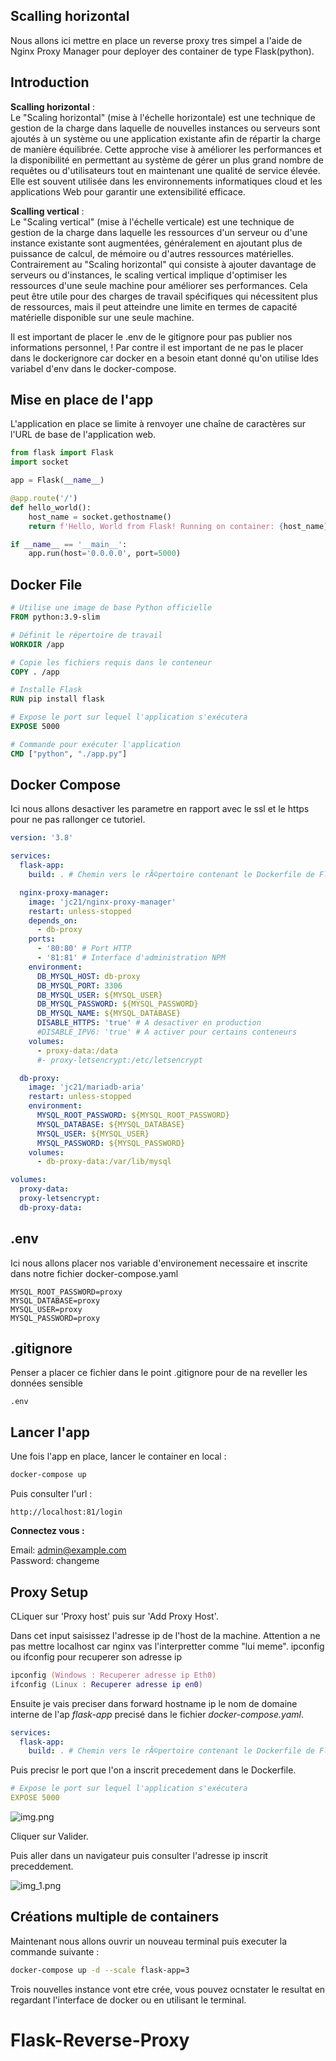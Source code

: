 ## Scalling horizontal

Nous allons ici mettre en place un reverse proxy tres simpel a l'aide de Nginx Proxy Manager pour deployer des container de type Flask(python).

## Introduction

**Scalling horizontal** : \
Le "Scaling horizontal" (mise à l'échelle horizontale) est une technique de gestion de la charge dans laquelle de nouvelles instances ou serveurs sont ajoutés à un système ou une application existante afin de répartir la charge de manière équilibrée. Cette approche vise à améliorer les performances et la disponibilité en permettant au système de gérer un plus grand nombre de requêtes ou d'utilisateurs tout en maintenant une qualité de service élevée. Elle est souvent utilisée dans les environnements informatiques cloud et les applications Web pour garantir une extensibilité efficace.

**Scalling vertical** : \
Le "Scaling vertical" (mise à l'échelle verticale) est une technique de gestion de la charge dans laquelle les ressources d'un serveur ou d'une instance existante sont augmentées, généralement en ajoutant plus de puissance de calcul, de mémoire ou d'autres ressources matérielles. Contrairement au "Scaling horizontal" qui consiste à ajouter davantage de serveurs ou d'instances, le scaling vertical implique d'optimiser les ressources d'une seule machine pour améliorer ses performances. Cela peut être utile pour des charges de travail spécifiques qui nécessitent plus de ressources, mais il peut atteindre une limite en termes de capacité matérielle disponible sur une seule machine.

Il est important de placer le .env de le gitignore pour pas publier nos informations personnel, !
Par contre il est important de ne pas le placer dans le dockerignore car docker en a besoin etant donné qu'on utilise ldes variabel d'env dans le docker-compose.

## Mise en place de l'app

L'application en place se limite à renvoyer une chaîne de caractères sur l'URL de base de l'application web.

```python
from flask import Flask
import socket

app = Flask(__name__)

@app.route('/')
def hello_world():
    host_name = socket.gethostname()
    return f'Hello, World from Flask! Running on container: {host_name}'

if __name__ == '__main__':
    app.run(host='0.0.0.0', port=5000)

```

## Docker File

```Dockerfile
# Utilise une image de base Python officielle
FROM python:3.9-slim

# Définit le répertoire de travail
WORKDIR /app

# Copie les fichiers requis dans le conteneur
COPY . /app

# Installe Flask
RUN pip install flask

# Expose le port sur lequel l'application s'exécutera
EXPOSE 5000

# Commande pour exécuter l'application
CMD ["python", "./app.py"]
```

## Docker Compose

Ici nous allons desactiver les parametre en rapport avec le ssl et le https pour ne pas rallonger ce tutoriel.

```yaml
version: '3.8'

services:
  flask-app:
    build: . # Chemin vers le rÃ©pertoire contenant le Dockerfile de Flask

  nginx-proxy-manager:
    image: 'jc21/nginx-proxy-manager'
    restart: unless-stopped
    depends_on:
      - db-proxy
    ports:
      - '80:80' # Port HTTP
      - '81:81' # Interface d'administration NPM
    environment:
      DB_MYSQL_HOST: db-proxy
      DB_MYSQL_PORT: 3306
      DB_MYSQL_USER: ${MYSQL_USER}
      DB_MYSQL_PASSWORD: ${MYSQL_PASSWORD}
      DB_MYSQL_NAME: ${MYSQL_DATABASE}
      DISABLE_HTTPS: 'true' # A desactiver en production
      #DISABLE_IPV6: 'true' # A activer pour certains conteneurs
    volumes:
      - proxy-data:/data
      #- proxy-letsencrypt:/etc/letsencrypt

  db-proxy:
    image: 'jc21/mariadb-aria'
    restart: unless-stopped
    environment:
      MYSQL_ROOT_PASSWORD: ${MYSQL_ROOT_PASSWORD}
      MYSQL_DATABASE: ${MYSQL_DATABASE}
      MYSQL_USER: ${MYSQL_USER}
      MYSQL_PASSWORD: ${MYSQL_PASSWORD}
    volumes:
      - db-proxy-data:/var/lib/mysql

volumes:
  proxy-data:
  proxy-letsencrypt:
  db-proxy-data:
```

## .env

Ici nous allons placer nos variable d'environement necessaire et inscrite dans notre fichier docker-compose.yaml

```env
MYSQL_ROOT_PASSWORD=proxy
MYSQL_DATABASE=proxy
MYSQL_USER=proxy
MYSQL_PASSWORD=proxy
```

## .gitignore

Penser a placer ce fichier dans le point .gitignore pour de na reveller les données sensible

```gitignore
.env
```


## Lancer l'app

Une fois l'app en place, lancer le container en local :

```zsh
docker-compose up
```
Puis consulter l'url :

```djangourlpath
http://localhost:81/login
```

**Connectez vous :**

Email:    admin@example.com \
Password: changeme

## Proxy Setup

CLiquer sur  'Proxy host' puis sur  'Add Proxy Host'.

Dans cet input saisissez l'adresse ip de l'host de la machine. Attention a ne pas mettre localhost car nginx vas l'interpretter comme "lui meme".
ipconfig ou ifconfig pour recuperer son adresse ip 

```zsh
ipconfig (Windows : Recuperer adresse ip Eth0)
ifconfig (Linux : Recuperer adresse ip en0)
```

Ensuite je vais preciser dans forward hostname ip le nom de domaine interne de l'ap *flask-app* precisé dans le fichier *docker-compose.yaml*.

```yaml
services:
  flask-app:
    build: . # Chemin vers le rÃ©pertoire contenant le Dockerfile de Flask
```

Puis precisr le port que l'on a inscrit precedement dans le Dockerfile.

```yaml
# Expose le port sur lequel l'application s'exécutera
EXPOSE 5000
```

![img.png](assets/img.png)

Cliquer sur Valider.

Puis aller dans un navigateur puis consulter l'adresse ip inscrit preceddement.

![img_1.png](assets/img_1.png)

## Créations multiple de containers

Maintenant nous allons ouvrir un nouveau terminal puis executer la commande suivante : 

```zsh
docker-compose up -d --scale flask-app=3
```

Trois nouvelles instance vont etre crée, vous pouvez ocnstater le resultat en regardant l'interface de docker ou en utilisant le terminal.







# Flask-Reverse-Proxy
